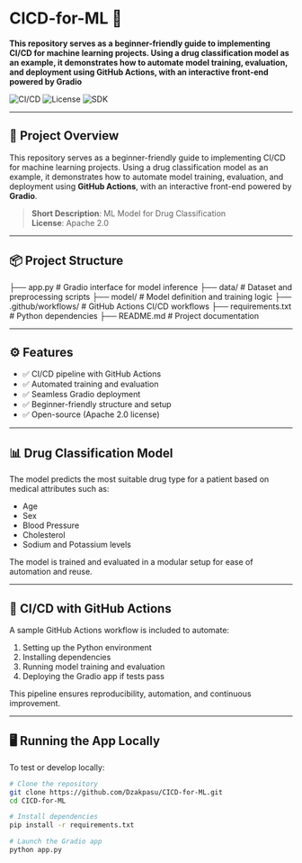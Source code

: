 # CICD-for-ML 🚀  
**This repository serves as a beginner-friendly guide to implementing CI/CD for machine learning projects. Using a drug classification model as an example, it demonstrates how to automate model training, evaluation, and deployment using GitHub Actions, with an interactive front-end powered by Gradio**

![CI/CD](https://img.shields.io/badge/CICD-GitHub%20Actions-blue)
![License](https://img.shields.io/badge/license-Apache%202.0-green)
![SDK](https://img.shields.io/badge/SDK-Gradio%20v5.29.1-purple)

---

## 🧪 Project Overview

This repository serves as a beginner-friendly guide to implementing CI/CD for machine learning projects. Using a drug classification model as an example, it demonstrates how to automate model training, evaluation, and deployment using **GitHub Actions**, with an interactive front-end powered by **Gradio**.

> **Short Description**: ML Model for Drug Classification  
> **License**: Apache 2.0

---

## 📦 Project Structure
├── app.py # Gradio interface for model inference 
├── data/ # Dataset and preprocessing scripts 
├── model/ # Model definition and training logic 
├── .github/workflows/ # GitHub Actions CI/CD workflows 
├── requirements.txt # Python dependencies 
├── README.md # Project documentation


---

## ⚙️ Features

- ✅ CI/CD pipeline with GitHub Actions  
- ✅ Automated training and evaluation  
- ✅ Seamless Gradio deployment  
- ✅ Beginner-friendly structure and setup  
- ✅ Open-source (Apache 2.0 license)

---

## 📊 Drug Classification Model

The model predicts the most suitable drug type for a patient based on medical attributes such as:

- Age  
- Sex  
- Blood Pressure  
- Cholesterol  
- Sodium and Potassium levels

The model is trained and evaluated in a modular setup for ease of automation and reuse.

---

## 🚀 CI/CD with GitHub Actions

A sample GitHub Actions workflow is included to automate:

1. Setting up the Python environment
2. Installing dependencies
3. Running model training and evaluation
4. Deploying the Gradio app if tests pass

This pipeline ensures reproducibility, automation, and continuous improvement.

---

## 🖥️ Running the App Locally

To test or develop locally:

```bash
# Clone the repository
git clone https://github.com/Dzakpasu/CICD-for-ML.git
cd CICD-for-ML

# Install dependencies
pip install -r requirements.txt

# Launch the Gradio app
python app.py

